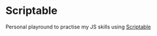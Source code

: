 # Scriptable
Personal playround to practise my JS skills using [Scriptable](https://scriptable.app/)
